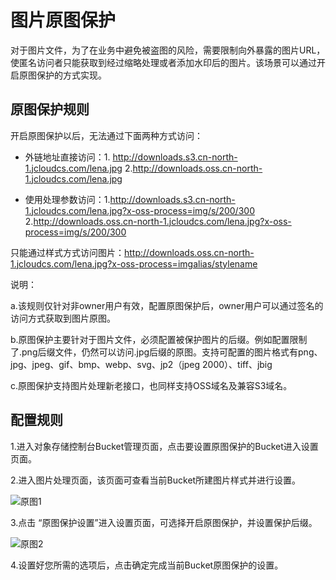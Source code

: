 # 图片原图保护

对于图片文件，为了在业务中避免被盗图的风险，需要限制向外暴露的图片URL，使匿名访问者只能获取到经过缩略处理或者添加水印后的图片。该场景可以通过开启原图保护的方式实现。

## 原图保护规则

开启原图保护以后，无法通过下面两种方式访问：

* 外链地址直接访问：1. http://downloads.s3.cn-north-1.jcloudcs.com/lena.jpg 2.http://downloads.oss.cn-north-1.jcloudcs.com/lena.jpg

* 使用处理参数访问：1.http://downloads.s3.cn-north-1.jcloudcs.com/lena.jpg?x-oss-process=img/s/200/300 2.http://downloads.oss.cn-north-1.jcloudcs.com/lena.jpg?x-oss-process=img/s/200/300

只能通过样式方式访问图片：http://downloads.oss.cn-north-1.jcloudcs.com/lena.jpg?x-oss-process=imgalias/stylename

说明：

a.该规则仅针对非owner用户有效，配置原图保护后，owner用户可以通过签名的访问方式获取到图片原图。

b.原图保护主要针对于图片文件，必须配置被保护图片的后缀。例如配置限制了.png后缀文件，仍然可以访问.jpg后缀的原图。支持可配置的图片格式有png、jpg、jpeg、gif、bmp、webp、svg、jp2（jpeg 2000）、tiff、jbig

c.原图保护支持图片处理新老接口，也同样支持OSS域名及兼容S3域名。

## 配置规则

1.进入对象存储控制台Bucket管理页面，点击要设置原图保护的Bucket进入设置页面。

2.进入图片处理页面，该页面可查看当前Bucket所建图片样式并进行设置。

![原图1](https://github.com/jdcloudcom/cn/blob/edit/image/Object-Storage-Service/OSS-066.jpg)

3.点击 “原图保护设置”进入设置页面，可选择开启原图保护，并设置保护后缀。

![原图2](https://github.com/jdcloudcom/cn/blob/edit/image/Object-Storage-Service/OSS-067.jpg)

4.设置好您所需的选项后，点击确定完成当前Bucket原图保护的设置。
